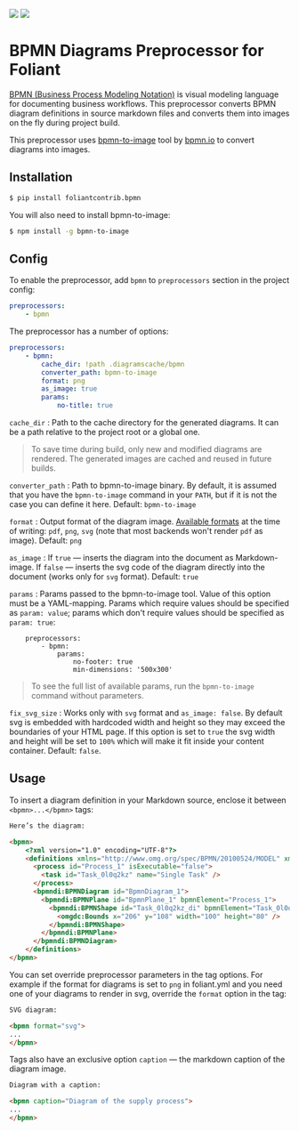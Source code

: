 [![](https://img.shields.io/pypi/v/foliantcontrib.bpmn.svg)](https://pypi.org/project/foliantcontrib.bpmn/) [![](https://img.shields.io/github/v/tag/foliant-docs/foliantcontrib.bpmn.svg?label=github)](https://github.com/foliant-docs/foliantcontrib.bpmn)

# BPMN Diagrams Preprocessor for Foliant

[BPMN (Business Process Modeling Notation)](https://www.bpmn.org/) is visual modeling language for documenting business workflows. This preprocessor converts BPMN diagram definitions in source markdown files and converts them into images on the fly during project build.

This preprocessor uses [bpmn-to-image](https://github.com/bpmn-io/bpmn-to-image) tool by [bpmn.io](https://bpmn.io/) to convert diagrams into images.

## Installation

```bash
$ pip install foliantcontrib.bpmn
```

You will also need to install bpmn-to-image:

```bash
$ npm install -g bpmn-to-image
```

## Config

To enable the preprocessor, add `bpmn` to `preprocessors` section in the project config:

```yaml
preprocessors:
    - bpmn
```

The preprocessor has a number of options:

```yaml
preprocessors:
    - bpmn:
        cache_dir: !path .diagramscache/bpmn
        converter_path: bpmn-to-image
        format: png
        as_image: true
        params:
            no-title: true
```

`cache_dir`
:   Path to the cache directory for the generated diagrams. It can be a path relative to the project root or a global one.

>   To save time during build, only new and modified diagrams are rendered. The generated images are cached and reused in future builds.

`converter_path`
:   Path to bpmn-to-image binary. By default, it is assumed that you have the `bpmn-to-image` command in your `PATH`, but if it is not the case you can define it here. Default: `bpmn-to-image`

`format`
:   Output format of the diagram image. [Available formats](https://github.com/bpmn-io/bpmn-to-image) at the time of writing: `pdf`, `png`, `svg` (note that most backends won't render `pdf` as image). Default: `png`

`as_image`
:   If `true` — inserts the diagram into the document as Markdown-image. If `false` — inserts the svg code of the diagram directly into the document (works only for `svg` format). Default: `true`

`params`
:   Params passed to the bpmn-to-image tool. Value of this option must be a YAML-mapping. Params which require values should be specified as `param: value`; params which don't require values should be specified as `param: true`:

        preprocessors:
            - bpmn:
                params:
                    no-footer: true
                    min-dimensions: '500x300'

> To see the full list of available params, run the `bpmn-to-image` command without parameters.

`fix_svg_size`
:   Works only with `svg` format and `as_image: false`. By default svg is embedded with hardcoded width and height so they may exceed the boundaries of your HTML page. If this option is set to `true` the svg width and height will be set to `100%` which will make it fit inside your content container. Default: `false`.


## Usage

To insert a diagram definition in your Markdown source, enclose it between `<bpmn>...</bpmn>` tags:

```html
Here’s the diagram:

<bpmn>
    <?xml version="1.0" encoding="UTF-8"?>
    <definitions xmlns="http://www.omg.org/spec/BPMN/20100524/MODEL" xmlns:bpmndi="http://www.omg.org/spec/BPMN/20100524/DI" xmlns:omgdc="http://www.omg.org/spec/DD/20100524/DC" xmlns:xsi="http://www.w3.org/2001/XMLSchema-instance" id="sid-38422fae-e03e-43a3-bef4-bd33b32041b2" targetNamespace="http://bpmn.io/bpmn" exporter="http://bpmn.io" exporterVersion="0.10.1">
      <process id="Process_1" isExecutable="false">
        <task id="Task_0l0q2kz" name="Single Task" />
      </process>
      <bpmndi:BPMNDiagram id="BpmnDiagram_1">
        <bpmndi:BPMNPlane id="BpmnPlane_1" bpmnElement="Process_1">
          <bpmndi:BPMNShape id="Task_0l0q2kz_di" bpmnElement="Task_0l0q2kz">
            <omgdc:Bounds x="206" y="108" width="100" height="80" />
          </bpmndi:BPMNShape>
        </bpmndi:BPMNPlane>
      </bpmndi:BPMNDiagram>
    </definitions>
</bpmn>
```

You can set override preprocessor parameters in the tag options. For example if the format for diagrams is set to `png` in foliant.yml and you need one of your diagrams to render in svg, override the `format` option in the tag:

```html
SVG diagram:

<bpmn format="svg">
...
</bpmn>
```

Tags also have an exclusive option `caption` — the markdown caption of the diagram image.

```html
Diagram with a caption:

<bpmn caption="Diagram of the supply process">
...
</bpmn>
```
